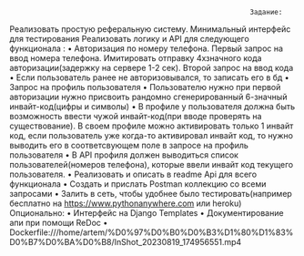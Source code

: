                                                                Задание:
Реализовать простую реферальную систему. Минимальный интерфейс для тестирования
Реализовать логику и API для следующего функционала :
    • Авторизация по номеру телефона. Первый запрос на ввод номера телефона. Имитировать отправку 4хзначного кода авторизации(задержку на сервере 1-2 сек). Второй запрос на ввод кода 
    • Если пользователь ранее не авторизовывался, то записать его в бд 
    • Запрос на профиль пользователя
    • Пользователю нужно при первой авторизации нужно присвоить рандомно сгенерированный 6-значный инвайт-код(цифры и символы)
    • В профиле у пользователя должна быть возможность ввести чужой инвайт-код(при вводе проверять на существование). В своем профиле можно активировать только 1 инвайт код, если пользователь уже когда-то активировал инвайт код, то нужно выводить его в соответсвующем поле в запросе на профиль пользователя
    • В API профиля должен выводиться список пользователей(номеров телефона), которые ввели инвайт код текущего пользователя.
    • Реализовать и описать в readme Api для всего функционала
    • Создать и прислать Postman коллекцию со всеми запросами
    • Залить в сеть, чтобы удобнее было тестировать(например бесплатно на https://www.pythonanywhere.com или heroku)
Опционально:
    • Интерфейс на Django Templates 
    • Документирование апи при помощи ReDoc
    • Dockerfile:///home/artem/%D0%97%D0%B0%D0%B3%D1%80%D1%83%D0%B7%D0%BA%D0%B8/InShot_20230819_174956551.mp4

